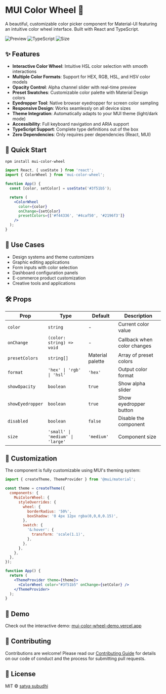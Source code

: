 
# MUI Color Wheel 🎨

A beautiful, customizable color picker component for Material-UI featuring an intuitive color wheel interface. Built with React and TypeScript.

![Preview](https://img.shields.io/badge/Material--UI-v5-blue) ![TypeScript](https://img.shields.io/badge/TypeScript-supported-green) ![Size](https://img.shields.io/bundlephobia/minzip/mui-color-wheel)

## ✨ Features

- **Interactive Color Wheel**: Intuitive HSL color selection with smooth interactions
- **Multiple Color Formats**: Support for HEX, RGB, HSL, and HSV color models
- **Opacity Control**: Alpha channel slider with real-time preview
- **Preset Swatches**: Customizable color palette with Material Design colors
- **Eyedropper Tool**: Native browser eyedropper for screen color sampling
- **Responsive Design**: Works seamlessly on all device sizes
- **Theme Integration**: Automatically adapts to your MUI theme (light/dark mode)
- **Accessibility**: Full keyboard navigation and ARIA support
- **TypeScript Support**: Complete type definitions out of the box
- **Zero Dependencies**: Only requires peer dependencies (React, MUI)

## 🚀 Quick Start

```bash
npm install mui-color-wheel
```

```jsx
import React, { useState } from 'react';
import { ColorWheel } from 'mui-color-wheel';

function App() {
  const [color, setColor] = useState('#3f51b5');

  return (
    <ColorWheel
      color={color}
      onChange={setColor}
      presetColors={['#f44336', '#4caf50', '#2196f3']}
    />
  );
}
```

## 🎯 Use Cases

- Design systems and theme customizers
- Graphic editing applications
- Form inputs with color selection
- Dashboard configuration panels
- E-commerce product customization
- Creative tools and applications

## 🛠️ Props

| Prop | Type | Default | Description |
|------|------|---------|-------------|
| `color` | `string` | - | Current color value |
| `onChange` | `(color: string) => void` | - | Callback when color changes |
| `presetColors` | `string[]` | Material palette | Array of preset colors |
| `format` | `'hex' \| 'rgb' \| 'hsl'` | `'hex'` | Output color format |
| `showOpacity` | `boolean` | `true` | Show alpha slider |
| `showEyedropper` | `boolean` | `true` | Show eyedropper button |
| `disabled` | `boolean` | `false` | Disable the component |
| `size` | `'small' \| 'medium' \| 'large'` | `'medium'` | Component size |

## 🎨 Customization

The component is fully customizable using MUI's theming system:

```jsx
import { createTheme, ThemeProvider } from '@mui/material';

const theme = createTheme({
  components: {
    MuiColorWheel: {
      styleOverrides: {
        wheel: {
          borderRadius: '50%',
          boxShadow: '0 4px 12px rgba(0,0,0,0.15)',
        },
        swatch: {
          '&:hover': {
            transform: 'scale(1.1)',
          },
        },
      },
    },
  },
});

function App() {
  return (
    <ThemeProvider theme={theme}>
      <ColorWheel color="#3f51b5" onChange={setColor} />
    </ThemeProvider>
  );
}
```

## 📱 Demo

Check out the interactive demo: [mui-color-wheel-demo.vercel.app](https://mui-color-wheel-demo.vercel.app)

## 🤝 Contributing

Contributions are welcome! Please read our [Contributing Guide](CONTRIBUTING.md) for details on our code of conduct and the process for submitting pull requests.

## 📄 License

MIT © [satya subudhi](LICENSE)
